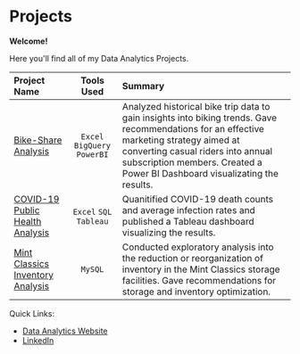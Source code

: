 # Projects
**Welcome!**

Here you'll find all of my Data Analytics Projects. 

| Project Name |   Tools Used   |   Summary   |
| :---         |     :---:      |    :---     |
|[Bike-Share Analysis](https://github.com/phelpsbp/Projects/tree/main/Bike-Share%20Analysis)|`Excel` `BigQuery` `PowerBI`|Analyzed historical bike trip data to gain insights into biking trends. Gave recommendations for an effective marketing strategy aimed at converting casual riders into annual subscription members. Created a Power BI Dashboard visualizating the results.|
|[COVID-19 Public Health Analysis](https://github.com/phelpsbp/Projects/tree/main/COVID%20Portfolio%20Project)|`Excel` `SQL` `Tableau`|Quanitified COVID-19 death counts and average infection rates and published a Tableau dashboard visualizing the results.|
|[Mint Classics Inventory Analysis](https://github.com/phelpsbp/Projects/tree/main/Mint%20Classics%20Inventory%20Analysis)|`MySQL`|Conducted exploratory analysis into the reduction or reorganization of inventory in the Mint Classics storage facilities. Gave recommendations for storage and inventory optimization.|


Quick Links:
* [Data Analytics Website](https://phelpsbp.github.io)
* [LinkedIn](https://www.linkedin.com/in/brittany-everette/)
